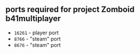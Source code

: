 ## ports required for project Zomboid b41multiplayer
- `16261` - player port
- `8766` - "steam" port
- `8676` - "steam" port

